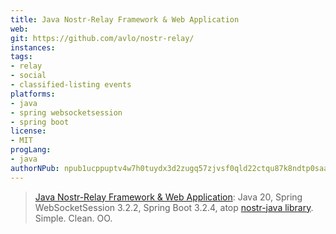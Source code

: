 ```yaml
---
title: Java Nostr-Relay Framework & Web Application
web: 
git: https://github.com/avlo/nostr-relay/
instances:
tags:
- relay
- social
- classified-listing events
platforms:
- java
- spring websocketsession
- spring boot
license:
- MIT
progLang:
- java
authorNPub: npub1ucppuptv4w7h0tuydx3d2zugq57zjvsf0qld22ctqu87k8ndtp0saaefc3
---
```


> [Java Nostr-Relay Framework & Web Application](https://github.com/avlo/nostr-relay/): Java 20, Spring WebSocketSession 3.2.2, Spring Boot 3.2.4, atop [nostr-java library](https://github.com/tcheeric/nostr-java).  Simple. Clean. OO.


